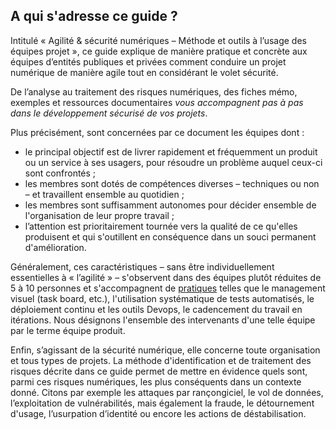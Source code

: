 ## A qui s'adresse ce guide ?

Intitulé « Agilité & sécurité numériques – Méthode et outils à l’usage des équipes projet », ce guide explique de manière pratique et concrète aux équipes d’entités publiques et privées comment conduire un projet numérique de manière agile tout en considérant le volet sécurité.

De l’analyse au traitement des risques numériques, des fiches mémo, exemples et ressources documentaires *vous accompagnent pas à pas dans le développement sécurisé de vos projets*.

Plus précisément, sont concernées par ce document les équipes dont :

* le principal objectif est de livrer rapidement et fréquemment un produit ou un service à ses usagers, pour résoudre un problème auquel ceux-ci sont confrontés ;
* les membres sont dotés de compétences diverses – techniques ou non – et travaillent ensemble au quotidien ;
* les membres sont suffisamment autonomes pour décider ensemble de l'organisation de leur propre travail ;
* l’attention est prioritairement tournée vers la qualité de ce qu'elles produisent et qui s'outillent en conséquence dans un souci permanent d'amélioration.

Généralement, ces caractéristiques – sans être individuellement essentielles à « l’agilité » – s'observent dans des équipes plutôt réduites de 5 à 10 personnes et s'accompagnent de [pratiques](http://referentiel.institut-agile.fr/) telles que le management visuel (task board, etc.), l'utilisation systématique de tests automatisés, le déploiement continu et les outils Devops, le cadencement du travail en itérations. Nous désignons l'ensemble des intervenants d'une telle équipe par le terme équipe produit.

Enfin, s’agissant de la sécurité numérique, elle concerne toute organisation et tous types de projets. La méthode d'identification et de traitement des risques décrite dans ce guide permet de mettre en évidence quels sont, parmi ces risques numériques, les plus conséquents dans un contexte donné. Citons par exemple les attaques par rançongiciel, le vol de données, l’exploitation de vulnérabilités, mais également la fraude, le détournement d'usage, l’usurpation d’identité ou encore les actions de déstabilisation.
